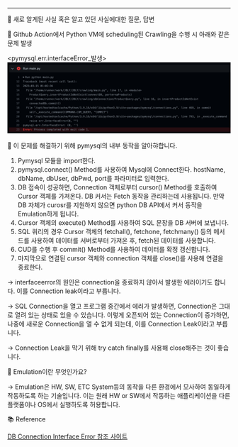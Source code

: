 
---

🍎 새로 알게된 사실 혹은 알고 있던 사실에대한 질문, 답변

🐞 Github Action에서 Python VM에 scheduling된 Crawling을 수행 시 아래와 같은 문제 발생

<pymysql.err.interfaceError_발생>
![mysqlInterfaceError](image/interfaceError.png)

🍏 이 문제를 해결하기 위해 pymysql의 내부 동작을 알아햐합니다.

1. Pymysql 모듈을 import한다.
2. pymysql.connect() Method를 사용하여 Mysql에 Connect한다. hostName, dbName, dbUser, dbPwd, port를 파라미터로 입력한다.
3. DB 접속이 성공하면, Connection 객체로부터 cursor() Method를 호출하여 Cursor 객체를 가져온다. DB 커서는 Fetch 동작을 관리하는데 사용됩니다. 만약 DB 자체가 curosr를 지원하지 않으면 python DB API에서 커서 동작을 Emulation하게 됩니다.
4. Cursor 객체의 execute() Method를 사용하여 SQL 문장을 DB 서버에 보냅니다.
5. SQL 쿼리의 경우 Cursor 객체의 fetchall(), fetchone, fetchmany() 등의 메서드를 사용하여 데이터를 서버로부터 가져온 후, fetch된 데이터를 사용합니다.
6. CUD를 수행 후 commit() Method를 사용하여 데이터를 확정 갱신합니다.
7. 마지막으로 연결된 cursor 객체와 connection 객체를 close()를 사용해 연결을 종료한다.

→ interfaceerror의 원인은 connection을 종료하지 않아서 발생한 에러이기도 합니다. 이를 Connection leak이라고 부릅니다.

→ SQL Connection을 열고 프로그램 중간에서 에러가 발생하면, Connection은 그대로 열려 있는 상태로 있을 수 있습니다. 이렇게 오픈되어 있는 Connection이 증가하면, 나중에 새로운 Connection을 열 수 없게 되는데, 이를 Connection Leak이라고 부릅니다.

→ Connection Leak을 막기 위해 try catch finally를 사용해 close해주는 것이 좋습니다.

📝 Emulation이란 무엇인가요?

→ Emulation은 HW, SW, ETC System등의 동작을 다른 환경에서 모사하여 동일하게 작동하도록 하는 기술입니다. 이는 원래 HW or SW에서 작동하는 애플리케이션을 다른 플랫폼이나 OS에서 실행하도록 허용합니다.

📚 Reference

[DB Connection Interface Error 참조 사이트](http://pythonstudy.xyz/python/article/202-MySQL-쿼리)